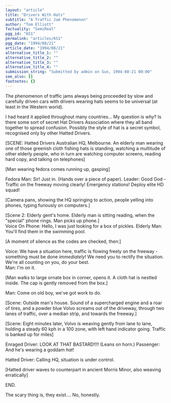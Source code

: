 ```yaml
---
layout: "article"
title: "Drivers With Hats"
subtitle: "A Traffic Jam Phenomenon"
author: "Tom Elliott"
factuality: "SemiReal"
pgg_id: "6S1"
permalink: "articles/6S1"
pgg_date: "1994/08/21"
article_date: "1994/08/21"
alternative_title_1: ""
alternative_title_2: ""
alternative_title_3: ""
alternative_title_4: ""
submission_string: "Submitted by admin on Sun, 1994-08-21 00:00"
see_also: []
footnotes: {}
---
```

<div>
<p>The phenomenon of traffic jams always being proceeded by slow and carefully driven cars with drivers wearing hats seems to be universal (at least in the Western world).</p>
<p>I had heard it applied throughout many countries... My question is <em>why</em>? Is there some sort of secret Hat Drivers Association where they all band together to spread confusion. Possibly the style of hat is a secret symbol, recognised only by other Hatted Drivers.</p>
<p>[SCENE: Hatted Drivers Australian HQ, Melbourne. An elderly man wearing one of those greenish cloth fishing hats is standing, watching a multitude of other elderly people, who in turn are watching computer screens, reading hard copy, and talking on telephones]</p>
<p>[Man wearing fedora comes running up, gasping]</p>
<p>Fedora Man: Sir! Just in. (Hands over a piece of paper). Leader: Good God - Traffic on the freeway moving clearly! Emergency stations! Deploy elite HD squad!</p>
<p>[Camera pans, showing the HQ springing to action, people yelling into phones, typing furiously on computers.]</p>
<p>[Scene 2: Elderly gent's home. Elderly man is sitting reading, when the "special" phone rings. Man picks up phone.]<br>
Voice On Phone: Hello, I was just looking for a box of pickles. Elderly Man: You'll find them in the swimming pool.</p>
<p>[A moment of silence as the codes are checked, then:]</p>
<p>Voice: We have a situation here, traffic is flowing freely on the freeway - something must be done <em>immediately</em>! We need you to rectify the situation. We're all counting on you, do your best.<br>
Man: I'm on it.</p>
<p>[Man walks to large ornate box in corner, opens it. A cloth hat is nestled inside. The cap is gently removed from the box.]</p>
<p>Man: Come on old boy, we've got work to do.</p>
<p>[Scene: Outside man's house. Sound of a supercharged engine and a roar of tires, and a powder blue Volvo screams out of the driveway, through two lanes of traffic, over a median strip, and towards the freeway.]</p>
<p>[Scene: Eight minutes later, Volvo is weaving gently from lane to lane, holding a steady 60 kph in a 100 zone, with left hand indicator going. Traffic is banked up for miles]</p>
<p>Enraged Driver: LOOK AT THAT BASTARD!!!! (Leans on horn.) Passenger: And he's wearing a goddam <em>hat</em>!</p>
<p>Hatted Driver: Calling HQ, situation is under control.</p>
<p>[Hatted driver waves to counterpart in ancient Morris Minor, also weaving erratically]</p>
<p>END.</p>
<p>The scary thing is, they exist.... No, honestly. <!--Amazon_CLS_IM_END--></p>
</div>

